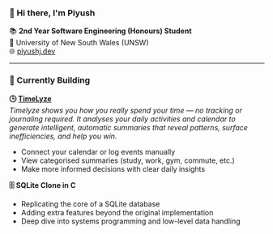 ### 👋 Hi there, I'm Piyush

📚 **2nd Year Software Engineering (Honours) Student**  
📍 University of New South Wales (UNSW)  
🌐 [piyushj.dev](https://piyushj.dev)

---

### 🚧 Currently Building

**🕒  [TimeLyze](https://timelyze.app)**  
*Timelyze shows you how you really spend your time — no tracking or journaling required. It analyses your daily activities and calendar to generate intelligent, automatic summaries that reveal patterns, surface inefficiencies, and help you win.*

- Connect your calendar or log events manually  
- View categorised summaries (study, work, gym, commute, etc.)  
- Make more informed decisions with clear daily insights

**🗄️ SQLite Clone in C**  
- Replicating the core of a SQLite database  
- Adding extra features beyond the original implementation  
- Deep dive into systems programming and low-level data handling
